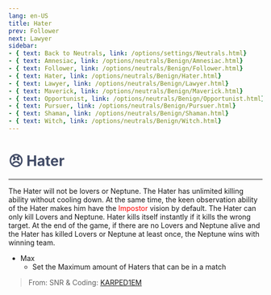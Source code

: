 ```yaml
---
lang: en-US
title: Hater
prev: Follower
next: Lawyer
sidebar:
- { text: Back to Neutrals, link: /options/settings/Neutrals.html}
- { text: Amnesiac, link: /options/neutrals/Benign/Amnesiac.html}
- { text: Follower, link: /options/neutrals/Benign/Follower.html}
- { text: Hater, link: /options/neutrals/Benign/Hater.html}
- { text: Lawyer, link: /options/neutrals/Benign/Lawyer.html}
- { text: Maverick, link: /options/neutrals/Benign/Maverick.html}
- { text: Opportunist, link: /options/neutrals/Benign/Opportunist.html}
- { text: Pursuer, link: /options/neutrals/Benign/Pursuer.html}
- { text: Shaman, link: /options/neutrals/Benign/Shaman.html}
- { text: Witch, link: /options/neutrals/Benign/Witch.html}
---
```


# <font color="#414b66">😠 <b>Hater</b></font> <Badge text="Benign" type="tip" vertical="middle"/>
---

The Hater will not be lovers or Neptune. The Hater has unlimited killing ability without cooling down. At the same time, the keen observation ability of the Hater makes him have the <font color=red>Impostor</font> vision by default. The Hater can only kill Lovers and Neptune. Hater kills itself instantly if it kills the wrong target. At the end of the game, if there are no Lovers and Neptune alive and the Hater has killed Lovers or Neptune at least once, the Neptune wins with winning team.
* Max
  * Set the Maximum amount of Haters that can be in a match 

> From: SNR & Coding: [KARPED1EM](https://github.com/KARPED1EM)